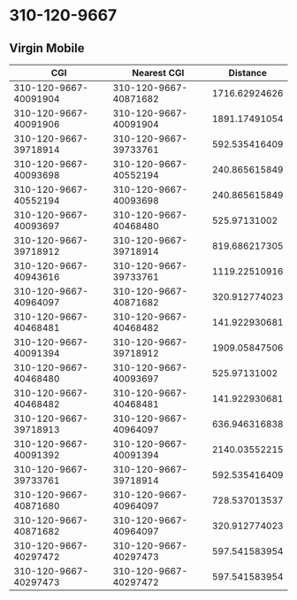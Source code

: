 # 310-120-9667
## Virgin Mobile


| CGI | Nearest CGI | Distance |
|-----|-------------|----------|
| 310-120-9667-40091904 | 310-120-9667-40871682 | 1716.62924626 |
| 310-120-9667-40091906 | 310-120-9667-40091904 | 1891.17491054 |
| 310-120-9667-39718914 | 310-120-9667-39733761 | 592.535416409 |
| 310-120-9667-40093698 | 310-120-9667-40552194 | 240.865615849 |
| 310-120-9667-40552194 | 310-120-9667-40093698 | 240.865615849 |
| 310-120-9667-40093697 | 310-120-9667-40468480 | 525.97131002 |
| 310-120-9667-39718912 | 310-120-9667-39718914 | 819.686217305 |
| 310-120-9667-40943616 | 310-120-9667-39733761 | 1119.22510916 |
| 310-120-9667-40964097 | 310-120-9667-40871682 | 320.912774023 |
| 310-120-9667-40468481 | 310-120-9667-40468482 | 141.922930681 |
| 310-120-9667-40091394 | 310-120-9667-39718912 | 1909.05847506 |
| 310-120-9667-40468480 | 310-120-9667-40093697 | 525.97131002 |
| 310-120-9667-40468482 | 310-120-9667-40468481 | 141.922930681 |
| 310-120-9667-39718913 | 310-120-9667-40964097 | 636.946316838 |
| 310-120-9667-40091392 | 310-120-9667-40091394 | 2140.03552215 |
| 310-120-9667-39733761 | 310-120-9667-39718914 | 592.535416409 |
| 310-120-9667-40871680 | 310-120-9667-40964097 | 728.537013537 |
| 310-120-9667-40871682 | 310-120-9667-40964097 | 320.912774023 |
| 310-120-9667-40297472 | 310-120-9667-40297473 | 597.541583954 |
| 310-120-9667-40297473 | 310-120-9667-40297472 | 597.541583954 |
